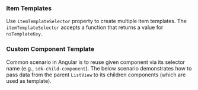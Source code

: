 
### Item Templates

Use `itemTemplateSelector` property to create multiple item templates. The `itemTemplateSelector` accepts a function that returns a value for `nsTemplateKey`.

<snippet id='listview-customize-html'/>
<snippet id='listview-customize-code'/>


### Custom Component Template

Common scenario in Angular is to reuse given component via its selector name (e.g., `sdk-child-component`). The below scenario demonstrates how to pass data from the parent `ListView` to its children components (which are used as template).

<snippet id='listview-customize-html'/>
<snippet id='listview-customize-code'/>